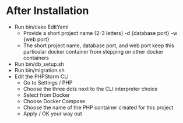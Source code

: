 # After Installation
- Run bin/cake EditYaml
  - Provide a short project name (2-3 letters) -d {database port} -w {web port}
  - The short project name, database port, and web port keep this particular docker container from stepping on other docker containers
- Run bin/db_setup.sh
- Run bin/migration.sh
- Edit the PHPStorm CLI
  - Go to Settings / PHP
  - Choose the three dots next to the CLI interpreter choice
  - Select from Docker
  - Choose Docker Compose
  - Choose the name of the PHP container created for this project
  - Apply / OK your way out
